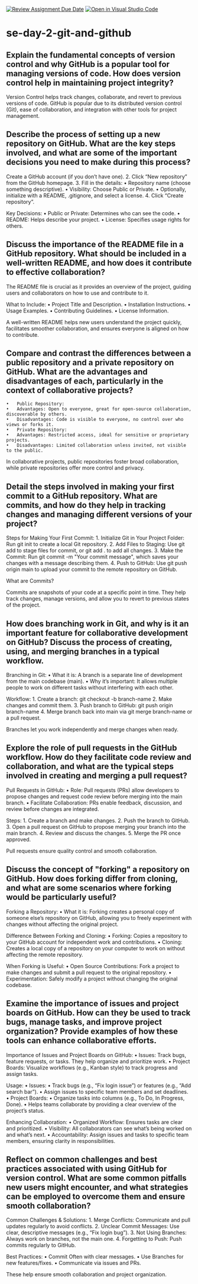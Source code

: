 [![Review Assignment Due Date](https://classroom.github.com/assets/deadline-readme-button-22041afd0340ce965d47ae6ef1cefeee28c7c493a6346c4f15d667ab976d596c.svg)](https://classroom.github.com/a/8wgCKhpZ)
[![Open in Visual Studio Code](https://classroom.github.com/assets/open-in-vscode-2e0aaae1b6195c2367325f4f02e2d04e9abb55f0b24a779b69b11b9e10269abc.svg)](https://classroom.github.com/online_ide?assignment_repo_id=18426427&assignment_repo_type=AssignmentRepo)
# se-day-2-git-and-github
## Explain the fundamental concepts of version control and why GitHub is a popular tool for managing versions of code. How does version control help in maintaining project integrity? 
Version Control helps track changes, collaborate, and revert to previous versions of code. GitHub is popular due to its distributed version control (Git), ease of collaboration, and integration with other tools for project management.

## Describe the process of setting up a new repository on GitHub. What are the key steps involved, and what are some of the important decisions you need to make during this process?
Create a GitHub account (if you don’t have one).
	2.	Click “New repository” from the GitHub homepage.
	3.	Fill in the details:
	•	Repository name (choose something descriptive).
	•	Visibility: Choose Public or Private.
	•	Optionally, initialize with a README, .gitignore, and select a license.
	4.	Click “Create repository”.

Key Decisions:
	•	Public or Private: Determines who can see the code.
	•	README: Helps describe your project.
	•	License: Specifies usage rights for others.

## Discuss the importance of the README file in a GitHub repository. What should be included in a well-written README, and how does it contribute to effective collaboration?
The README file is crucial as it provides an overview of the project, guiding users and collaborators on how to use and contribute to it.

What to Include:
	•	Project Title and Description.
	•	Installation Instructions.
	•	Usage Examples.
	•	Contributing Guidelines.
	•	License Information.

A well-written README helps new users understand the project quickly, facilitates smoother collaboration, and ensures everyone is aligned on how to contribute.

## Compare and contrast the differences between a public repository and a private repository on GitHub. What are the advantages and disadvantages of each, particularly in the context of collaborative projects?
	•	Public Repository:
	•	Advantages: Open to everyone, great for open-source collaboration, discoverable by others.
	•	Disadvantages: Code is visible to everyone, no control over who views or forks it.
	•	Private Repository:
	•	Advantages: Restricted access, ideal for sensitive or proprietary projects.
	•	Disadvantages: Limited collaboration unless invited, not visible to the public.

In collaborative projects, public repositories foster broad collaboration, while private repositories offer more control and privacy.

## Detail the steps involved in making your first commit to a GitHub repository. What are commits, and how do they help in tracking changes and managing different versions of your project?
Steps for Making Your First Commit:
	1.	Initialize Git in Your Project Folder:
Run git init to create a local Git repository.
	2.	Add Files to Staging:
Use git add <file-name> to stage files for commit, or git add . to add all changes.
	3.	Make the Commit:
Run git commit -m "Your commit message", which saves your changes with a message describing them.
	4.	Push to GitHub:
Use git push origin main to upload your commit to the remote repository on GitHub.

What are Commits?

Commits are snapshots of your code at a specific point in time. They help track changes, manage versions, and allow you to revert to previous states of the project.

## How does branching work in Git, and why is it an important feature for collaborative development on GitHub? Discuss the process of creating, using, and merging branches in a typical workflow.
Branching in Git:
	•	What it is: A branch is a separate line of development from the main codebase (main).
	•	Why it’s important: It allows multiple people to work on different tasks without interfering with each other.

Workflow:
	1.	Create a branch: git checkout -b branch-name
	2.	Make changes and commit them.
	3.	Push branch to GitHub: git push origin branch-name
	4.	Merge branch back into main via git merge branch-name or a pull request.

Branches let you work independently and merge changes when ready.

## Explore the role of pull requests in the GitHub workflow. How do they facilitate code review and collaboration, and what are the typical steps involved in creating and merging a pull request?
Pull Requests in GitHub:
	•	Role: Pull requests (PRs) allow developers to propose changes and request code review before merging into the main branch.
	•	Facilitate Collaboration: PRs enable feedback, discussion, and review before changes are integrated.

Steps:
	1.	Create a branch and make changes.
	2.	Push the branch to GitHub.
	3.	Open a pull request on GitHub to propose merging your branch into the main branch.
	4.	Review and discuss the changes.
	5.	Merge the PR once approved.

Pull requests ensure quality control and smooth collaboration.

## Discuss the concept of "forking" a repository on GitHub. How does forking differ from cloning, and what are some scenarios where forking would be particularly useful?
Forking a Repository:
	•	What it is: Forking creates a personal copy of someone else’s repository on GitHub, allowing you to freely experiment with changes without affecting the original project.

Difference Between Forking and Cloning:
	•	Forking: Copies a repository to your GitHub account for independent work and contributions.
	•	Cloning: Creates a local copy of a repository on your computer to work on without affecting the remote repository.

When Forking is Useful:
	•	Open Source Contributions: Fork a project to make changes and submit a pull request to the original repository.
	•	Experimentation: Safely modify a project without changing the original codebase.
## Examine the importance of issues and project boards on GitHub. How can they be used to track bugs, manage tasks, and improve project organization? Provide examples of how these tools can enhance collaborative efforts.
Importance of Issues and Project Boards on GitHub:
	•	Issues: Track bugs, feature requests, or tasks. They help organize and prioritize work.
	•	Project Boards: Visualize workflows (e.g., Kanban style) to track progress and assign tasks.

Usage:
	•	Issues:
	•	Track bugs (e.g., “Fix login issue”) or features (e.g., “Add search bar”).
	•	Assign issues to specific team members and set deadlines.
	•	Project Boards:
	•	Organize tasks into columns (e.g., To Do, In Progress, Done).
	•	Helps teams collaborate by providing a clear overview of the project’s status.

Enhancing Collaboration:
	•	Organized Workflow: Ensures tasks are clear and prioritized.
	•	Visibility: All collaborators can see what’s being worked on and what’s next.
	•	Accountability: Assign issues and tasks to specific team members, ensuring clarity in responsibilities.
## Reflect on common challenges and best practices associated with using GitHub for version control. What are some common pitfalls new users might encounter, and what strategies can be employed to overcome them and ensure smooth collaboration?
Common Challenges & Solutions:
	1.	Merge Conflicts: Communicate and pull updates regularly to avoid conflicts.
	2.	Unclear Commit Messages: Use clear, descriptive messages (e.g., “Fix login bug”).
	3.	Not Using Branches: Always work on branches, not the main one.
	4.	Forgetting to Push: Push commits regularly to GitHub.

Best Practices:
	•	Commit Often with clear messages.
	•	Use Branches for new features/fixes.
	•	Communicate via issues and PRs.

These help ensure smooth collaboration and project organization.
